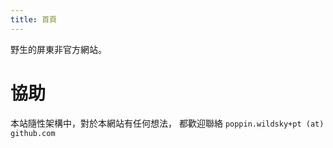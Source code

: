 ```yaml
---
title: 首頁
---
```


野生的屏東非官方網站。

# 協助

本站隨性架構中，對於本網站有任何想法，
都歡迎聯絡 `poppin.wildsky+pt (at) github.com`


